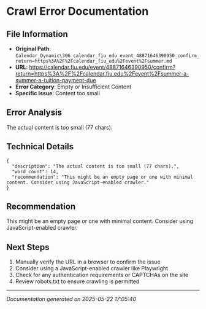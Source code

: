 # Crawl Error Documentation

## File Information
- **Original Path**: `Calendar_Dynamic\306_calendar_fiu_edu_event_48871646390950_confirm_return=https%3A%2F%2Fcalendar_fiu_edu%2Fevent%2Fsummer.md`
- **URL**: https://calendar.fiu.edu/event/48871646390950/confirm?return=https%3A%2F%2Fcalendar.fiu.edu%2Fevent%2Fsummer-a-summer-a-tuition-payment-due
- **Error Category**: Empty or Insufficient Content
- **Specific Issue**: Content too small

## Error Analysis
The actual content is too small (77 chars).

## Technical Details
```
{
  "description": "The actual content is too small (77 chars).",
  "word_count": 14,
  "recommendation": "This might be an empty page or one with minimal content. Consider using JavaScript-enabled crawler."
}
```

## Recommendation
This might be an empty page or one with minimal content. Consider using JavaScript-enabled crawler.

## Next Steps
1. Manually verify the URL in a browser to confirm the issue
2. Consider using a JavaScript-enabled crawler like Playwright
3. Check for any authentication requirements or CAPTCHAs on the site
4. Review robots.txt to ensure crawling is permitted

---
*Documentation generated on 2025-05-22 17:05:40*
